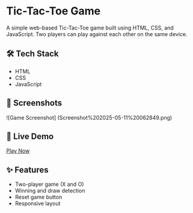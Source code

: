# Tic-Tac-Toe Game

A simple web-based Tic-Tac-Toe game built using HTML, CSS, and JavaScript. Two players can play against each other on the same device.

## 🛠️ Tech Stack

- HTML
- CSS
- JavaScript

## 📸 Screenshots

![Game Screenshot] (Screenshot%202025-05-11%20062849.png)

## 🔗 Live Demo

[Play Now](https://yourusername.github.io/Tic-Tac-Toe/) 

## ✨ Features

- Two-player game (X and O)
- Winning and draw detection
- Reset game button
- Responsive layout
